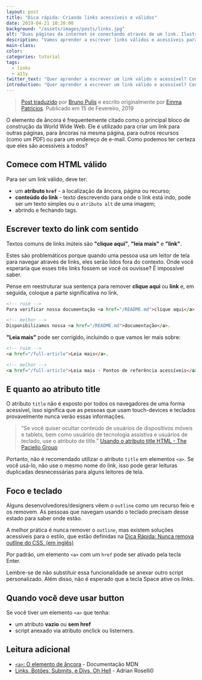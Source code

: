 ```yaml
---
layout: post
title: "Dica rápida: Criando links acessíveis e válidos"
date: 2019-04-21 10:20:00
background: "/assets/images/posts/links.jpg"
alt: "Duas páginas da internet se conectando através de um link. Ilustração"
description: "Vamos aprender a escrever links válidos e acessíveis para todas as pessoas"
main-class:
color:
categories: tutorial
tags:
  - links
  - a11y
twitter_text: "Quer aprender a escrever um link válido e acessível? Confira neste artigo."
introduction: "Quer aprender a escrever um link válido e acessível? Confira neste artigo."
---
```


> [Post traduzido](https://a11yproject.com/posts/creating-valid-and-accessible-links/) por [Bruno Pulis](https://github.com/brunopulis) e escrito originalmente por [Emma Patricios](http://www.punkchip.com/). Publicado em 15 de Fevereiro, 2019

O elemento de âncora é frequentemente citado como o principal bloco de construção da World Wide Web. Ele é utilizado para criar um link para outras páginas, para âncoras na mesma página, para outros recursos (como um PDF) ou para um endereço de e-mail. Como podemos ter certeza que eles são acessíveis a todos?

## Comece com HTML válido

Para ser um link válido, deve ter:

- um **atributo `href`** - a localização da âncora, página ou recurso;
- **conteúdo do link** - texto descrevendo para onde o link está indo, pode ser um texto simples ou o `atributo alt` de uma imagem;
- abrindo e fechando tags.

## Escrever texto do link com sentido

Textos comuns de links inúteis são **"clique aqui"**, **"leia mais"** e **"link"**.

Estes são problemáticos porque quando uma pessoa usa um leitor de tela para navegar através de links, eles serão lidos fora do contexto. Onde você esperaria que esses três links fossem se você os ouvisse? É impossível saber.

Pense em reestruturar sua sentença para remover **clique aqui** ou **link** e, em seguida, coloque a parte significativa no link.

```html
<!-- ruim -->
Para verificar nossa documentação <a href="/README.md">clique aqui</a>.

<!-- melhor -->
Disponibilizamos nossa <a href="/README.md">documentação</a>.
```

**"Leia mais"** pode ser corrigido, incluindo o que vamos ler mais sobre:

```html
<!-- ruim -->
<a href="/full-article">Leia mais</a>.

<!-- melhor -->
<a href="/full-article">Leia mais - Pontos de referência acessíveis</a>
```

## E quanto ao atributo title

O atributo `title` não é exposto por todos os navegadores de uma forma acessível, isso significa que as pessoas que usam touch-devices e teclados provavelmente nunca verão essas informações.

> “Se você quiser ocultar conteúdo de usuários de dispositivos móveis e tablets, bem como usuários de tecnologia assistiva e usuários de teclado, use o atributo de title.” [Usando o atributo title HTML - The Paciello Group](https://developer.paciellogroup.com/blog/2010/11/using-the-html-title-attribute/)

Portanto, não é recomendado utilizar o atributo `title` em elementos `<a>`. Se você usá-lo, não use o mesmo nome do link, isso pode gerar leituras duplicadas desnecessárias para alguns leitores de tela.

## Foco e teclado

Alguns desenvolvedores/designers vêem o `outline` como um recurso feio e os removem. As pessoas que navegam usando o teclado precisam desse estado para saber onde estão.

A melhor prática é nunca remover o `outline`, mas existem soluções acessíveis para o estilo, que estão definidas na [Dica Rápida: Nunca remova outline do CSS. (em inglês)](https://a11yproject.com/posts/never-remove-css-outlines/)

Por padrão, um elemento `<a>` com um `href` pode ser ativado pela tecla Enter.

Lembre-se de não substituir essa funcionalidade se anexar outro script personalizado. Além disso, não é esperado que a tecla Space ative os links.

## Quando você deve usar button

Se você tiver um elemento `<a>` que tenha:

- um atributo **vazio** ou **sem href**
- script anexado via atributo onclick ou listerners.

## Leitura adicional

- [`<a>`: O elemento de âncora](https://developer.mozilla.org/pt-br/docs/Web/HTML/Element/a) - Documentação MDN
- [Links, Botões, Submits, e Divs, Oh Hell](http://adrianroselli.com/2016/01/links-buttons-submits-and-divs-oh-hell.html) - Adrian Roselli0

